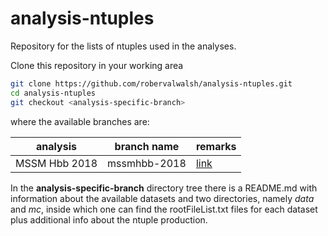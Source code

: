 # analysis-ntuples
Repository for the lists of ntuples used in the analyses.

Clone this repository in your working area
```bash
git clone https://github.com/robervalwalsh/analysis-ntuples.git
cd analysis-ntuples
git checkout <analysis-specific-branch>
```
where the available **<analysis-specific-branch>** branches are:

| analysis      | branch name  | remarks                                                                     |
| ------------- | ------------ | --------------------------------------------------------------------------- |
| MSSM Hbb 2018 | mssmhbb-2018 | [link](https://github.com/robervalwalsh/analysis-ntuples/tree/mssmhbb-2018/mssmhbb-2018) |


In the **analysis-specific-branch** directory tree there is a README.md
with information about the available datasets and two directories,
namely *data* and *mc*, inside which one can find the rootFileList.txt
files for each dataset plus additional info about the ntuple production.
